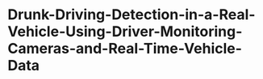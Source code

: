 # Drunk-Driving-Detection-in-a-Real-Vehicle-Using-Driver-Monitoring-Cameras-and-Real-Time-Vehicle-Data